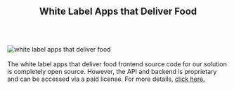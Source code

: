 <h2 style="text-align:center">White Label Apps that Deliver Food</h2><br/><br/>

![white label apps that deliver food](https://admin.ninjascode.com/wp-content/uploads/2025/repoImages/margaret/23.webp) <br/><br/>The white label apps that deliver food frontend source code for our solution is completely open source. However, the API and backend is proprietary and can be accessed via a paid license. For more details, <a href="https://enatega.com/?utm_source=github&utm_medium=repo&utm_campaign=margaret-white-label-apps-that-deliver-food" target="_blank">click here.</a>
